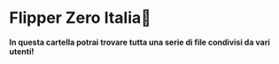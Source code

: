 # **Flipper Zero Italia🐬**

**In questa cartella potrai trovare tutta una serie di file condivisi da vari utenti!**
